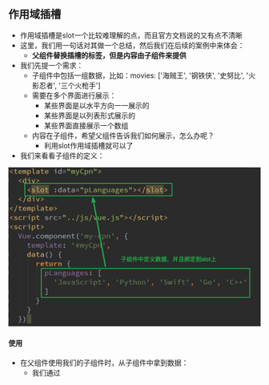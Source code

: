 ## 作用域插槽

- 作用域插槽是slot一个比较难理解的点，而且官方文档说的又有点不清晰
- 这里，我们用一句话对其做一个总结，然后我们在后续的案例中来体会：
  - **父组件替换插槽的标签，但是内容由子组件来提供**
- 我们先提一个需求：
  - 子组件中包括一组数据，比如：movies: ['海贼王', '钢铁侠', '史努比', '火影忍者', '三个火枪手']
  - 需要在多个界面进行展示：
    - 某些界面是以水平方向一一展示的
    - 某些界面是以列表形式展示的
    - 某些界面直接展示一个数组
  - 内容在子组件，希望父组件告诉我们如何展示，怎么办呢？
    - 利用slot作用域插槽就可以了
- 我们来看看子组件的定义：

![image-20210822161728281](image/image-20210822161728281.png)

#### 使用

- 在父组件使用我们的子组件时，从子组件中拿到数据：
  - 我们通过<template slot-scope="slotProps">获取到slotProps对象
    - 就是子组件模板中的slot对象
  - 在通过slotProps.data就可以获取到刚才我们传入的data了

```html
<!DOCTYPE html>
<html lang="en">
<head>
    <meta charset="UTF-8">
    <title>Title</title>
</head>
<body>

<div id="app">
    <cpn></cpn>

    <cpn>
        <!--目的是获取子组件中的movies-->
        <template slot-scope="slot">
<!--            <span v-for="item in slot.data"> - {{item}}</span>-->
            <span>{{slot.data.join(' - ')}}</span>
        </template>
    </cpn>

    <cpn>
        <!--目的是获取子组件中的movies-->
        <template slot-scope="slot">
            <!--<span v-for="item in slot.data">{{item}} * </span>-->
            <span>{{slot.data.join(' * ')}}</span>
        </template>
    </cpn>
    <!--<cpn></cpn>-->
</div>

<template id="cpn">
    <div>
        <slot :data="movies">
            <ul>
                <li v-for="item in movies">{{item}}</li>
            </ul>
        </slot>
    </div>
</template>
<script src="../vue.js"></script>
<script>
    const app = new Vue({
        el: '#app',
        data: {
            message: '你好啊'
        },
        components: {
            cpn: {
                template: '#cpn',
                data() {
                    return {
                        movies: ['海贼王', '钢铁侠', '史努比', '火影忍者', '三个火枪手']
                    }
                }
            }
        }
    })
</script>


</body>
</html>
```

效果如图所示

![企业微信截图_20210822161534](image/企业微信截图_20210822161534.png)

